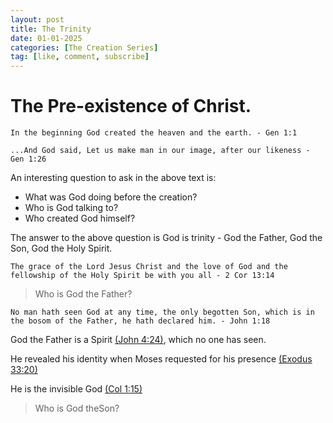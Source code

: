 ```yaml
---
layout: post
title: The Trinity
date: 01-01-2025
categories: [The Creation Series]
tag: [like, comment, subscribe]
---
```



# The Pre-existence of Christ.
`In the beginning God created the heaven and the earth. - Gen 1:1
`

`...And God said, Let us make man in our image, after our likeness - Gen 1:26
`

An interesting question to ask in the above text is:
- What was God doing before the creation? 
- Who is God talking to?
- Who created God himself?

The answer to the above question is God is trinity - God the Father, God the Son, God the Holy Spirit.

`The grace of the Lord Jesus Christ and the love of God and the fellowship of the Holy Spirit be with you all - 2 Cor 13:14
`

>Who is God the Father?

`No man hath seen God at any time, the only begotten Son, which is in the bosom of the Father, he hath declared him. - John 1:18
`

God the Father is a Spirit [(John 4:24)](https://www.biblegateway.com/passage/?search=John%204%3A%2024&version=KJV), which no one has seen.

He revealed his identity when Moses requested for his presence [(Exodus 33:20)](https://www.biblegateway.com/passage/?search=Exodus%2033%3A20&version=KJV)

He is the invisible God [(Col 1:15)](https://www.biblegateway.com/passage/?search=Colossians%201%3A15&version=KJV)

>Who is God theSon?